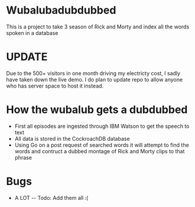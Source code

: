 # Wubalubadubdubbed

This is a project to take 3 season of Rick and Morty and index all the words spoken in a database

# UPDATE

Due to the 500+ visitors in one month driving my electricty cost, I sadly have taken down the live demo. I do plan to update repo to allow anyone who has server space to host it instead.

# How the wubalub gets a dubdubbed

- First all episodes are ingested through IBM Watson to get the speech to text
- All data is stored in the CockroachDB database
- Using Go on a post request of searched words it will attempt to find the words and contruct a dubbed montage of Rick and Morty clips to that phrase

# Bugs

- A LOT
-- Todo: Add them all :(
